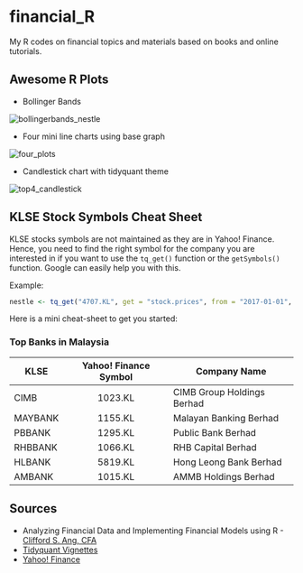 # financial_R

My R codes on financial topics and materials based on books and online tutorials.

## Awesome R Plots

* Bollinger Bands

![bollingerbands_nestle](https://user-images.githubusercontent.com/24283367/36609465-d98f0d84-1907-11e8-907e-e200c6c9b945.png "Bollinger Bands on Nestle (Malaysia) Bhd Stock Prices")

* Four mini line charts using base graph

![four_plots](https://user-images.githubusercontent.com/24283367/36215764-f220989e-11e7-11e8-965b-5cb32c28c0d9.png "Top Semiconductor Companies")


* Candlestick chart with tidyquant theme

![top4_candlestick](https://user-images.githubusercontent.com/24283367/36164660-f9a46782-1127-11e8-899d-276e14a53de1.png "Candlestick with tidyquant")

## KLSE Stock Symbols Cheat Sheet
KLSE stocks symbols are not maintained as they are in Yahoo! Finance. Hence, you need to find the right symbol for the company you are interested in if you want to use the `tq_get()` function or the `getSymbols()` function. Google can easily help you with this. 

Example:
```r
nestle <- tq_get("4707.KL", get = "stock.prices", from = "2017-01-01", to = "2018-01-01")
```

Here is a mini cheat-sheet to get you started:

### Top Banks in Malaysia
| KLSE    | Yahoo! Finance Symbol| Company Name               |
| ------- |:--------------------:| -------------------------- |
| CIMB    | 1023.KL              | CIMB Group Holdings Berhad |
| MAYBANK | 1155.KL              | Malayan Banking Berhad     |
| PBBANK  | 1295.KL              | Public Bank Berhad         |
| RHBBANK | 1066.KL              | RHB Capital Berhad         |
| HLBANK  | 5819.KL              | Hong Leong Bank Berhad     |
| AMBANK  | 1015.KL              | AMMB Holdings Berhad       |


## Sources
* Analyzing Financial Data and Implementing Financial Models using R - [Clifford S. Ang, CFA](www.cliffordang.com)
* [Tidyquant Vignettes](https://business-science.github.io/tidyquant/index.html) 
* [Yahoo! Finance](https://finance.yahoo.com/)
